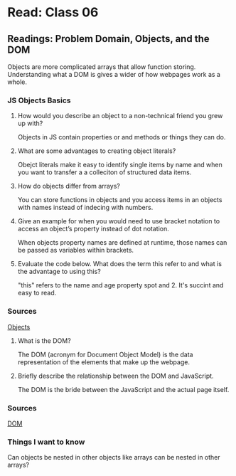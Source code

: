 # Read: Class 06

## Readings: Problem Domain, Objects, and the DOM

Objects are more complicated arrays that allow function storing. Understanding what a DOM is gives a wider of how webpages work as a whole. 

### JS Objects Basics

1. How would you describe an object to a non-technical friend you grew up with?

    Objects in JS contain properties or and methods or things they can do.

2. What are some advantages to creating object literals?

    Obejct literals make it easy to identify single items by name and when you want to transfer a a colleciton of structured data items.

3. How do objects differ from arrays?

    You can store functions in objects and you access items in an objects with names instead of indecing with numbers.

4. Give an example for when you would need to use bracket notation to access an object’s property instead of dot notation.

    When objects property names are defined at runtime, those names can be passed as variables within brackets.

5. Evaluate the code below. What does the term this refer to and what is the advantage to using this?

    "this" refers to the name and age property spot and 2. It's succint and easy to read.

### Sources

[Objects](https://developer.mozilla.org/en-US/docs/Learn/JavaScript/Objects/Basics)

1. What is the DOM?

    The DOM (acronym for Document Object Model) is the data representation of the elements that make up the webpage.

2. Briefly describe the relationship between the DOM and JavaScript.

    The DOM is the bride between the JavaScript and the actual page itself.

### Sources 

[DOM](https://developer.mozilla.org/en-US/docs/Web/API/Document_Object_Model/Introduction)

### Things I want to know

Can objects be nested in other objects like arrays can be nested in other arrays?